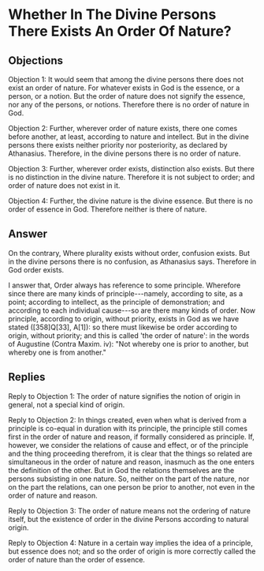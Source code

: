 # Whether In The Divine Persons There Exists An Order Of Nature?

## Objections

Objection 1: It would seem that among the divine persons there does not exist an order of nature. For whatever exists in God is the essence, or a person, or a notion. But the order of nature does not signify the essence, nor any of the persons, or notions. Therefore there is no order of nature in God.

Objection 2: Further, wherever order of nature exists, there one comes before another, at least, according to nature and intellect. But in the divine persons there exists neither priority nor posteriority, as declared by Athanasius. Therefore, in the divine persons there is no order of nature.

Objection 3: Further, wherever order exists, distinction also exists. But there is no distinction in the divine nature. Therefore it is not subject to order; and order of nature does not exist in it.

Objection 4: Further, the divine nature is the divine essence. But there is no order of essence in God. Therefore neither is there of nature.

## Answer

On the contrary, Where plurality exists without order, confusion exists. But in the divine persons there is no confusion, as Athanasius says. Therefore in God order exists.

I answer that, Order always has reference to some principle. Wherefore since there are many kinds of principle---namely, according to site, as a point; according to intellect, as the principle of demonstration; and according to each individual cause---so are there many kinds of order. Now principle, according to origin, without priority, exists in God as we have stated ([358]Q[33], A[1]): so there must likewise be order according to origin, without priority; and this is called 'the order of nature': in the words of Augustine (Contra Maxim. iv): "Not whereby one is prior to another, but whereby one is from another."

## Replies

Reply to Objection 1: The order of nature signifies the notion of origin in general, not a special kind of origin.

Reply to Objection 2: In things created, even when what is derived from a principle is co-equal in duration with its principle, the principle still comes first in the order of nature and reason, if formally considered as principle. If, however, we consider the relations of cause and effect, or of the principle and the thing proceeding therefrom, it is clear that the things so related are simultaneous in the order of nature and reason, inasmuch as the one enters the definition of the other. But in God the relations themselves are the persons subsisting in one nature. So, neither on the part of the nature, nor on the part the relations, can one person be prior to another, not even in the order of nature and reason.

Reply to Objection 3: The order of nature means not the ordering of nature itself, but the existence of order in the divine Persons according to natural origin.

Reply to Objection 4: Nature in a certain way implies the idea of a principle, but essence does not; and so the order of origin is more correctly called the order of nature than the order of essence.